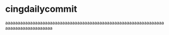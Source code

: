 # cingdailycommit
aaaaaaaaaaaaaaaaaaaaaaaaaaaaaaaaaaaaaaaaaaaaaaaaaaaaaaaaaaaaaaaaaaaaaaaaaaaaaaaaaaa